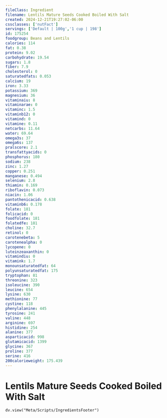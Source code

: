 ```yaml
---
fileClass: Ingredient
filename: Lentils Mature Seeds Cooked Boiled With Salt
created: 2024-12-21T19:27:02-06:00
cssclasses: ['nutFact']
servings: ['Default | 100g','1 cup | 198']
id: 175254
foodgroup: Beans and Lentils
calories: 114
fat: 0.38
protein: 9.02
carbohydrate: 19.54
sugars: 1.8
fiber: 7.9
cholesterol: 0
saturatedfats: 0.053
calcium: 19
iron: 3.33
potassium: 369
magnesium: 36
vitaminaiu: 8
vitaminarae: 0
vitaminc: 1.5
vitaminb12: 0
vitamind: 0
vitamine: 0.11
netcarbs: 11.64
water: 69.64
omega3s: 37
omega6s: 137
pralscore: 2.1
transfattyacids: 0
phosphorus: 180
sodium: 238
zinc: 1.27
copper: 0.251
manganese: 0.494
selenium: 2.8
thiamin: 0.169
riboflavin: 0.073
niacin: 1.06
pantothenicacid: 0.638
vitaminb6: 0.178
folate: 181
folicacid: 0
foodfolate: 181
folatedfe: 181
choline: 32.7
retinol: 0
carotenebeta: 5
carotenealpha: 0
lycopene: 0
luteinzeaxanthin: 0
vitamindiu: 0
vitamink: 1.7
monounsaturatedfat: 64
polyunsaturatedfat: 175
tryptophan: 81
threonine: 323
isoleucine: 390
leucine: 654
lysine: 630
methionine: 77
cystine: 118
phenylalanine: 445
tyrosine: 241
valine: 448
arginine: 697
histidine: 254
alanine: 377
asparticacid: 998
glutamicacid: 1399
glycine: 367
proline: 377
serine: 416
200calorieweight: 175.439
---
```


# Lentils Mature Seeds Cooked Boiled With Salt

```dataviewjs
dv.view("Meta/Scripts/IngredientsFooter")
```